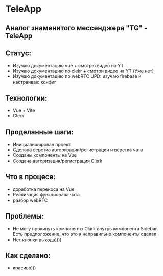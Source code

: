 # TeleApp

## Аналог знаменитого мессенджера "TG" - TeleApp

## Статус:

- Изучаю документацию vue + смотрю видео на YT
- Изучаю документацию по clekr + смотри видео на YT (Уже нет)
- Изучаю документацию по webRTC
UPD: изучаю firebase и настраиваю конфиг

## Технологии:

- Vue + Vite
- Clerk

## Проделанные шаги:

- Инициалищирован проект
- Сделана верстка авторизации/регистрации и верстка чата
- Созданы компоненты на Vue
- Создана авторизация/регистрация Clerk

## Что в процесе:

- доработка переноса на Vue
- Реализация функционала чата
- разбор webRTC

## Проблемы:

- Не могу прокинуть компоненты Clark внутрь компонента Sidebar. Есть предположение, что это я неправильно компоненты сделал
- Нет кнопки выхода))))

## Как сделано:

- красиво)))
